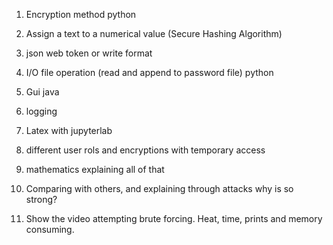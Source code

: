 1. Encryption method python 
2. Assign a text to a numerical value (Secure Hashing Algorithm)
3. json web token or write format
4. I/O file operation (read and append to password file) python
5. Gui java
6. logging 
7. Latex with jupyterlab
8. different user rols and encryptions with temporary access
9. mathematics explaining all of that
10. Comparing with others, and explaining through attacks why is so strong?

11. Show the video attempting brute forcing. Heat, time, prints and memory consuming.
